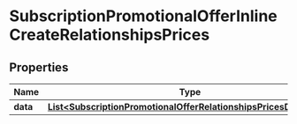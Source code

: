 

# SubscriptionPromotionalOfferInlineCreateRelationshipsPrices


## Properties

| Name | Type | Description | Notes |
|------------ | ------------- | ------------- | -------------|
|**data** | [**List&lt;SubscriptionPromotionalOfferRelationshipsPricesDataInner&gt;**](SubscriptionPromotionalOfferRelationshipsPricesDataInner.md) |  |  [optional] |



